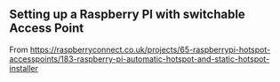 ## Setting up a Raspberry PI with switchable Access Point 

From https://raspberryconnect.co.uk/projects/65-raspberrypi-hotspot-accesspoints/183-raspberry-pi-automatic-hotspot-and-static-hotspot-installer

